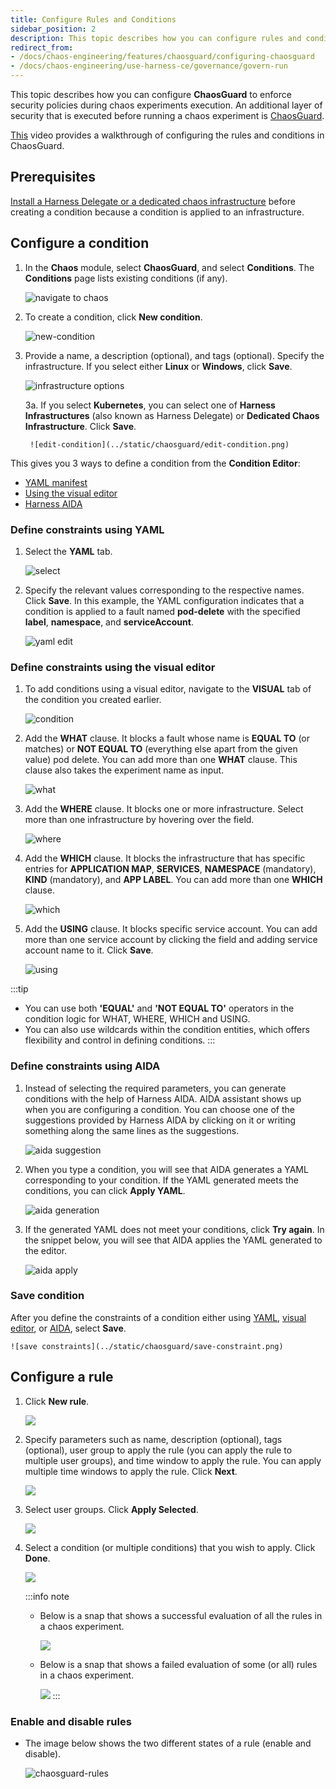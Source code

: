 ```yaml
---
title: Configure Rules and Conditions
sidebar_position: 2
description: This topic describes how you can configure rules and conditions for ChaosGuard.
redirect_from:
- /docs/chaos-engineering/features/chaosguard/configuring-chaosguard
- /docs/chaos-engineering/use-harness-ce/governance/govern-run
---
```


This topic describes how you can configure **ChaosGuard** to enforce security policies during chaos experiments execution. An additional layer of security that is executed before running a chaos experiment is [ChaosGuard](/docs/chaos-engineering/use-harness-ce/governance/governance-in-execution/).

[This](https://youtu.be/cHFiBvQPCLU) video provides a walkthrough of configuring the rules and conditions in ChaosGuard.

## Prerequisites

[Install a Harness Delegate or a dedicated chaos infrastructure](/docs/chaos-engineering/use-harness-ce/infrastructures/types/) before creating a condition because a condition is applied to an infrastructure.

## Configure a condition

1. In the **Chaos** module, select **ChaosGuard**, and select **Conditions**. The **Conditions** page lists existing conditions (if any).

	![navigate to chaos](../static/chaosguard/navigate-1.png)

2. To create a condition, click **New condition**.

	![new-condition](../static/chaosguard/new-condition.png)

3. Provide a name, a description (optional), and tags (optional). Specify the infrastructure. If you select either **Linux** or **Windows**, click **Save**.

	![infrastructure options](../static/chaosguard/infra-options.png)

	3a. If you select **Kubernetes**, you can select one of **Harness Infrastructures** (also known as Harness Delegate) or **Dedicated Chaos Infrastructure**. Click **Save**.

		![edit-condition](../static/chaosguard/edit-condition.png)

This gives you 3 ways to define a condition from the **Condition Editor**:
- [YAML manifest](#define-constraints-using-yaml)
- [Using the visual editor](#define-constraints-using-the-visual-editor)
- [Harness AIDA](#define-constraints-using-aida)

### Define constraints using YAML

1. Select the **YAML** tab.

	![select](../static/chaosguard/select-1.png)

2. Specify the relevant values corresponding to the respective names. Click **Save**. In this example, the YAML configuration indicates that a condition is applied to a fault named **pod-delete** with the specified **label**, **namespace**, and **serviceAccount**.

	![yaml edit](../static/chaosguard/yaml-edit.png)

### Define constraints using the visual editor

1. To add conditions using a visual editor, navigate to the **VISUAL** tab of the condition you created earlier.

	![condition](../static/chaosguard/condition-create.png)

2. Add the **WHAT** clause. It blocks a fault whose name is **EQUAL TO** (or matches) or **NOT EQUAL TO** (everything else apart from the given value) pod delete. You can add more than one **WHAT** clause. This clause also takes the experiment name as input.

	![what](../static/chaosguard/condition-what.png)

3. Add the **WHERE** clause. It blocks one or more infrastructure. Select more than one infrastructure by hovering over the field.

	![where](../static/chaosguard/condition-where.png)

4. Add the **WHICH** clause. It blocks the infrastructure that has specific entries for **APPLICATION MAP**, **SERVICES**, **NAMESPACE** (mandatory), **KIND** (mandatory), and **APP LABEL**. You can add more than one **WHICH** clause.

	![which](../static/chaosguard/condition-which.png)

5. Add the **USING** clause. It blocks specific service account. You can add more than one service account by clicking the field and adding service account name to it. Click **Save**.

	![using](../static/chaosguard/condition-using.png)

:::tip
- You can use both **'EQUAL'** and **'NOT EQUAL TO'** operators in the condition logic for WHAT, WHERE, WHICH and USING. 
- You can also use wildcards within the condition entities, which offers flexibility and control in defining conditions.
:::

### Define constraints using AIDA

1. Instead of selecting the required parameters, you can generate conditions with the help of Harness AIDA. AIDA assistant shows up when you are configuring a condition. You can choose one of the suggestions provided by Harness AIDA by clicking on it or writing something along the same lines as the suggestions.

    ![aida suggestion](../static/chaosguard/aida-sug-1.png)

2. When you type a condition, you will see that AIDA generates a YAML corresponding to your condition. If the YAML generated meets the conditions, you can click **Apply YAML**.

    ![aida generation](../static/chaosguard/aida-gen-2.png)

3. If the generated YAML does not meet your conditions, click **Try again**. In the snippet below, you will see that AIDA applies the YAML generated to the editor.

    ![aida apply](../static/chaosguard/aida-apply-3.png)

### Save condition

After you define the constraints of a condition either using [YAML](#define-constraints-using-yaml), [visual editor](#define-constraints-using-the-visual-editor), or [AIDA](#define-constraints-using-aida), select **Save**.

    ![save constraints](../static/chaosguard/save-constraint.png)

## Configure a rule

1. Click **New rule**.

	![](../static/chaosguard/new-rule.png)

2. Specify parameters such as name, description (optional), tags (optional), user group to apply the rule (you can apply the rule to multiple user groups), and time window to apply the rule. You can apply multiple time windows to apply the rule. Click **Next**.

	![](../static/chaosguard/add-des-2.png)

3. Select user groups. Click **Apply Selected**.

	![](../static/chaosguard/usr-grp-3.png)

4. Select a condition (or multiple conditions) that you wish to apply. Click **Done**.

	![](../static/chaosguard/select-cnd-4.png)

	:::info note
	* Below is a snap that shows a successful evaluation of all the rules in a chaos experiment.

		![](../static/chaosguard/rule-evaluation-pass.png)

	* Below is a snap that shows a failed evaluation of some (or all) rules in a chaos experiment.

		![](../static/chaosguard/rule-evaluation-fail.png)
	:::

### Enable and disable rules

* The image below shows the two different states of a rule (enable and disable).

	![chaosguard-rules](../static/chaosguard/chaosguard-rules.png)